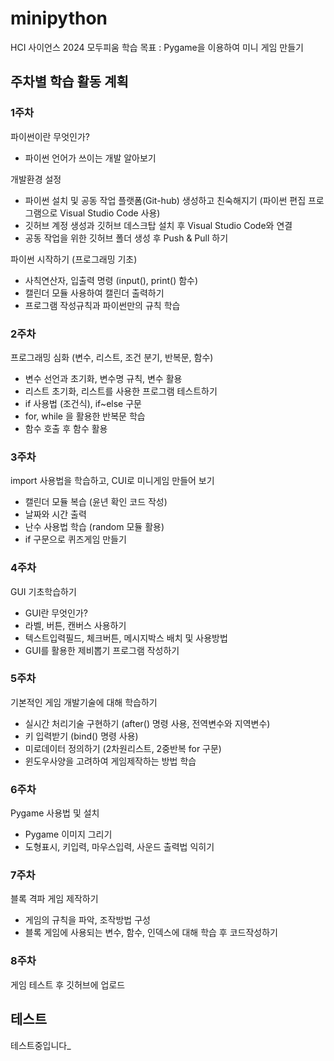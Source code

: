 # minipython
HCI 사이언스 2024 모두피움
학습 목표 : Pygame을 이용하여 미니 게임 만들기

## 주차별 학습 활동 계획

### 1주차
 파이썬이란 무엇인가?
- 파이썬 언어가 쓰이는 개발 알아보기

개발환경 설정
- 파이썬 설치 및 공동 작업 플랫폼(Git-hub) 생성하고 친숙해지기
  (파이썬 편집 프로그램으로 Visual Studio Code 사용)
- 깃허브 계정 생성과 깃허브 데스크탑 설치 후 Visual Studio Code와 연결
- 공동 작업을 위한 깃허브 폴더 생성 후 Push & Pull 하기

파이썬 시작하기 (프로그래밍 기초)
- 사칙연산자, 입출력 명령 (input(), print() 함수)
- 캘린더 모듈 사용하여 캘린더 출력하기
- 프로그램 작성규칙과 파이썬만의 규칙 학습

### 2주차
프로그래밍 심화 (변수, 리스트, 조건 분기, 반복문, 함수)
- 변수 선언과 초기화, 변수명 규칙, 변수 활용
- 리스트 초기화, 리스트를 사용한 프로그램 테스트하기
- if 사용법 (조건식), if~else 구문
- for, while 을 활용한 반복문 학습
- 함수 호출 후 함수 활용

### 3주차
import 사용법을 학습하고, CUI로 미니게임 만들어 보기
- 캘린더 모듈 복습 (윤년 확인 코드 작성)
- 날짜와 시간 출력
- 난수 사용법 학습 (random 모듈 활용)
- if 구문으로 퀴즈게임 만들기

### 4주차
GUI 기초학습하기
- GUI란 무엇인가?
- 라벨, 버튼, 캔버스 사용하기
- 텍스트입력필드, 체크버튼, 메시지박스 배치 및 사용방법
- GUI를 활용한 제비뽑기 프로그램 작성하기

### 5주차
기본적인 게임 개발기술에 대해 학습하기
- 실시간 처리기술 구현하기 (after() 명령 사용, 전역변수와 지역변수)
- 키 입력받기 (bind() 명령 사용)
- 미로데이터 정의하기 (2차원리스트, 2중반복 for 구문)
- 윈도우사양을 고려하여 게임제작하는 방법 학습

### 6주차
Pygame 사용법 및 설치
- Pygame 이미지 그리기
- 도형표시, 키입력, 마우스입력, 사운드 출력법 익히기

### 7주차
블록 격파 게임 제작하기
- 게임의 규칙을 파악, 조작방법 구성
- 블록 게임에 사용되는 변수, 함수, 인덱스에 대해 학습 후 코드작성하기

### 8주차
게임 테스트 후 깃허브에 업로드

## 테스트
테스트중입니다_